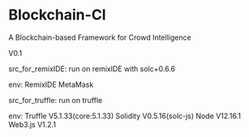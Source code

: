 # Blockchain-CI
A Blockchain-based Framework for Crowd Intelligence

V0.1 


src\_for\_remixIDE:  run on remixIDE with solc+0.6.6


env:
    RemixIDE MetaMask

src\_for\_truffle:   run on truffle 


env:
    Truffle   V5.1.33(core:5.1.33)
    Solidity  V0.5.16(solc-js)
    Node      V12.16.1
    Web3.js   V1.2.1
    
